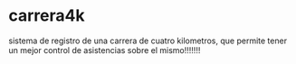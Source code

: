 # carrera4k
sistema de registro de una carrera de cuatro kilometros, que permite tener un mejor control de asistencias sobre el mismo!!!!!!!
